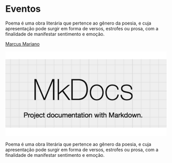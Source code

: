# Eventos 

Poema é uma obra literária que pertence ao gênero da poesia, e cuja apresentação pode surgir em forma de versos, estrofes ou prosa, com a finalidade de manifestar sentimento e emoção.

[Marcus Mariano](https://github.com/marcusmariano)

![logo do MkDocs](/img/mkdocs.png)

Poema é uma obra literária que pertence ao gênero da poesia, e cuja apresentação pode surgir em forma de versos, estrofes ou prosa, com a finalidade de manifestar sentimento e emoção.
